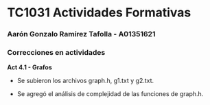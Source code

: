 # TC1031 Actividades Formativas
### Aarón Gonzalo Ramírez Tafolla - A01351621

### Correcciones en actividades
 
**Act 4.1 - Grafos**
* Se subieron los archivos graph.h, g1.txt y g2.txt.

* Se agregó el análisis de complejidad de las funciones de graph.h.

